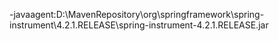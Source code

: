 -javaagent:D:\MavenRepository\org\springframework\spring-instrument\4.2.1.RELEASE\spring-instrument-4.2.1.RELEASE.jar